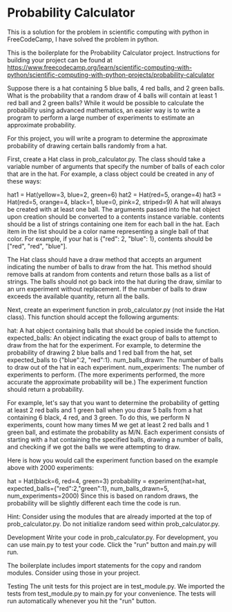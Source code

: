 # Probability Calculator

This is a solution for the problem in scientific computing with python in FreeCodeCamp, I have solved the problem in python.

This is the boilerplate for the Probability Calculator project. Instructions for building your project can be found at https://www.freecodecamp.org/learn/scientific-computing-with-python/scientific-computing-with-python-projects/probability-calculator

Suppose there is a hat containing 5 blue balls, 4 red balls, and 2 green balls. What is the probability that a random draw of 4 balls will contain at least 1 red ball and 2 green balls? While it would be possible to calculate the probability using advanced mathematics, an easier way is to write a program to perform a large number of experiments to estimate an approximate probability.

For this project, you will write a program to determine the approximate probability of drawing certain balls randomly from a hat.

First, create a Hat class in prob_calculator.py. The class should take a variable number of arguments that specify the number of balls of each color that are in the hat. For example, a class object could be created in any of these ways:

hat1 = Hat(yellow=3, blue=2, green=6)
hat2 = Hat(red=5, orange=4)
hat3 = Hat(red=5, orange=4, black=1, blue=0, pink=2, striped=9)
A hat will always be created with at least one ball. The arguments passed into the hat object upon creation should be converted to a contents instance variable. contents should be a list of strings containing one item for each ball in the hat. Each item in the list should be a color name representing a single ball of that color. For example, if your hat is {"red": 2, "blue": 1}, contents should be ["red", "red", "blue"].

The Hat class should have a draw method that accepts an argument indicating the number of balls to draw from the hat. This method should remove balls at random from contents and return those balls as a list of strings. The balls should not go back into the hat during the draw, similar to an urn experiment without replacement. If the number of balls to draw exceeds the available quantity, return all the balls.

Next, create an experiment function in prob_calculator.py (not inside the Hat class). This function should accept the following arguments:

hat: A hat object containing balls that should be copied inside the function.
expected_balls: An object indicating the exact group of balls to attempt to draw from the hat for the experiment. For example, to determine the probability of drawing 2 blue balls and 1 red ball from the hat, set expected_balls to {"blue":2, "red":1}.
num_balls_drawn: The number of balls to draw out of the hat in each experiment.
num_experiments: The number of experiments to perform. (The more experiments performed, the more accurate the approximate probability will be.)
The experiment function should return a probability.

For example, let's say that you want to determine the probability of getting at least 2 red balls and 1 green ball when you draw 5 balls from a hat containing 6 black, 4 red, and 3 green. To do this, we perform N experiments, count how many times M we get at least 2 red balls and 1 green ball, and estimate the probability as M/N. Each experiment consists of starting with a hat containing the specified balls, drawing a number of balls, and checking if we got the balls we were attempting to draw.

Here is how you would call the experiment function based on the example above with 2000 experiments:

hat = Hat(black=6, red=4, green=3)
probability = experiment(hat=hat,
                  expected_balls={"red":2,"green":1},
                  num_balls_drawn=5,
                  num_experiments=2000)
Since this is based on random draws, the probability will be slightly different each time the code is run.

Hint: Consider using the modules that are already imported at the top of prob_calculator.py. Do not initialize random seed within prob_calculator.py.

Development
Write your code in prob_calculator.py. For development, you can use main.py to test your code. Click the "run" button and main.py will run.

The boilerplate includes import statements for the copy and random modules. Consider using those in your project.

Testing
The unit tests for this project are in test_module.py. We imported the tests from test_module.py to main.py for your convenience. The tests will run automatically whenever you hit the "run" button.
